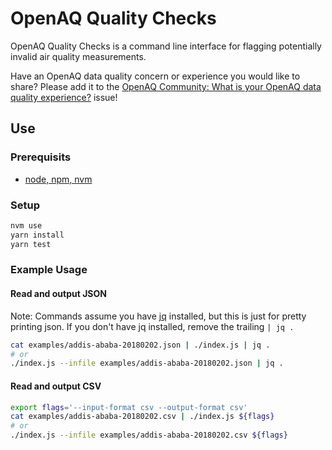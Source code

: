 # OpenAQ Quality Checks

OpenAQ Quality Checks is a command line interface for flagging potentially invalid air quality measurements.

Have an OpenAQ data quality concern or experience you would like to share? Please add it to the [OpenAQ Community: What is your OpenAQ data quality experience?](https://github.com/openaq/openaq-quality-check/issues/2) issue!

## Use

### Prerequisits

* [node, npm, nvm](https://docs.npmjs.com/getting-started/installing-node)

### Setup

```bash
nvm use
yarn install
yarn test
```

### Example Usage

#### Read and output JSON

Note: Commands assume you have [jq](https://stedolan.github.io/jq/) installed, but this is just for pretty printing json. If you don't have jq installed, remove the trailing `| jq .`

```bash
cat examples/addis-ababa-20180202.json | ./index.js | jq .
# or
./index.js --infile examples/addis-ababa-20180202.json | jq .
```

#### Read and output CSV

```bash
export flags='--input-format csv --output-format csv'
cat examples/addis-ababa-20180202.csv | ./index.js ${flags}
# or
./index.js --infile examples/addis-ababa-20180202.csv ${flags}
```
